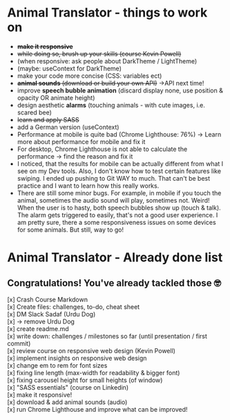 # Animal Translator - things to work on

- ~~**make it responsive**~~
- ~~while doing so, brush up your skills (course Kevin Powell)~~
- (when responsive: ask people about DarkTheme / LightTheme)
- (maybe: useContext for DarkTheme)
- make your code more concise (CSS: variables ect)
- ~~**animal sounds** (download or build your own API)~~ ->API next time!
- improve **speech bubble animation** (discard display none, use position & opacity OR animate height)
- design aesthetic **alarms** (touching animals - with cute images, i.e. scared bee)
- ~~learn and apply SASS~~
- add a German version (useContext)
- Performance at mobile is quite bad (Chrome Lighthouse: 76%) -> Learn more about performance for mobile and fix it
- For desktop, Chrome Lighthouse is not able to calculate the performance -> find the reason and fix it
- I noticed, that the results for mobile can be actually different from what I see on my Dev tools. Also, I don't know how to test certain features like swiping. I ended up pushing to Git WAY to much. That can't be best practice and I want to learn how this really works.
- There are still some minor bugs. For example, in mobile if you touch the animal, sometimes the audio sound will play, sometimes not. Weird! When the user is to hasty, both speech bubbles show up (touch & talk). The alarm gets triggered to easily, that's not a good user experience. I am pretty sure, there a some responsiveness issues on some devices for some animals. But still, way to go!

# Animal Translator - Already done list

## Congratulations! You've already tackled those 🤓

[x] Crash Course Markdown  
[x] Create files: challenges, to-do, cheat sheet  
[x] DM Slack Sadaf (Urdu Dog)  
[x] -> remove Urdu Dog  
[x] create readme.md  
[x] write down: challenges / milestones so far (until presentation / first commit)  
[x] review course on responsive web design (Kevin Powell)  
[x] implement insights on responsive web design  
[x] change em to rem for font sizes  
[x] fixing line length (max-width for readability & bigger font)  
[x] fixing carousel height for small heights (of window)  
[x] "SASS essentials" (course on Linkedin)  
[x] make it responsive!  
[x] download & add animal sounds (audio)  
[x] run Chrome Lighthouse and improve what can be improved!
